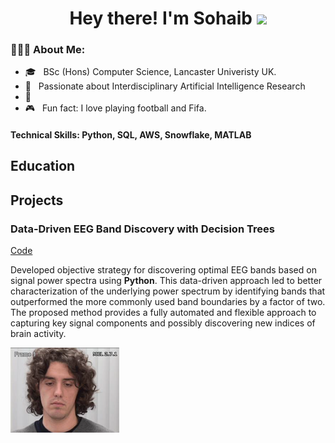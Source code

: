 ###
<h1 align="center">Hey there! I'm Sohaib <span><img src="https://raw.githubusercontent.com/MartinHeinz/MartinHeinz/master/wave.gif" width="30px"></span></h1>
<h3> 👨🏻‍💻 About Me: </h3>

  - 🎓 &nbsp; BSc (Hons) Computer Science, Lancaster Univeristy UK.
  - 💬 &nbsp; Passionate about Interdisciplinary Artificial Intelligence Research 
  - 🌱 &nbsp;
  - 🎮 &nbsp; Fun fact: I love playing football and Fifa.  



#### Technical Skills: Python, SQL, AWS, Snowflake, MATLAB

## Education

## Projects
### Data-Driven EEG Band Discovery with Decision Trees
[Code](https://www.mdpi.com/1424-8220/22/8/3048)

Developed objective strategy for discovering optimal EEG bands based on signal power spectra using **Python**. This data-driven approach led to better characterization of the underlying power spectrum by identifying bands that outperformed the more commonly used band boundaries by a factor of two. The proposed method provides a fully automated and flexible approach to capturing key signal components and possibly discovering new indices of brain activity.

![EEG Band Discovery](/assets/img/5-9302898x11.jpeg)


